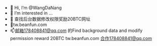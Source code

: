 - 👋 Hi, I’m @WangDaNang
- 👀 I’m interested in ...
- 🌱 查找后台数据修改权限奖励20BTC网址
- 💞️tw.beanfun.com
- 📫邮箱178408841@qq.com
的Find background data and modify permission reward 20BTC
tw.beanfun.com
合作178408841@qq.com
<!---
WangDaNang/WangDaNang is a ✨ special ✨ repository because its `README.md` (this file) appears on your GitHub profile.
You can click the Preview link to take a look at your changes.
--->
